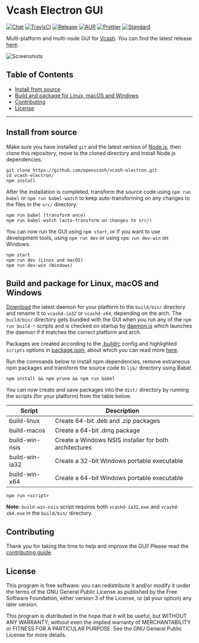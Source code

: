 # Vcash Electron GUI
[![Chat](https://badges.gitter.im/openvcash/vcash-electron.svg)](https://gitter.im/openvcash/vcash-electron?utm_source=badge&utm_medium=badge&utm_campaign=pr-badge&utm_content=badge)
[![TravisCI](https://img.shields.io/travis/openvcash/vcash-electron/master.svg)](https://travis-ci.org/openvcash/vcash-electron)
[![Release](https://img.shields.io/github/release/openvcash/vcash-electron.svg)](https://github.com/openvcash/vcash-electron/releases)
[![AUR](https://img.shields.io/aur/version/vcash-electron.svg)](https://aur.archlinux.org/packages/vcash-electron/)
[![Prettier](https://img.shields.io/badge/styled_with-prettier-ff69b4.svg)](https://github.com/prettier/prettier)
[![Standard](https://img.shields.io/badge/code_style-standard-brightgreen.svg)](https://standardjs.com)

Multi-platform and multi-node GUI for [Vcash](https://vcash.info/). You can find
the latest release [here](https://github.com/openvcash/vcash-electron/releases).

![Screenshots](https://i.imgur.com/jZbIspi.gif)

## Table of Contents
- [Install from source](#install-from-source)
- [Build and package for Linux, macOS and Windows](#build-and-package-for-linux-macos-and-windows)
- [Contributing](#contributing)
- [License](#license)

--------------------------------------------------------------------------------

## Install from source
Make sure you have installed `git` and the latest version of
[Node.js](https://nodejs.org/en/download/current/), then clone this repository,
move to the cloned directory and install Node.js dependencies.

    git clone https://github.com/openvcash/vcash-electron.git
    cd vcash-electron/
    npm install

After the installation is completed, transform the source code using
`npm run babel` or `npm run babel-watch` to keep auto-transforming on any
changes to the files in the `src/` directory.

    npm run babel (transform once)
    npm run babel-watch (auto-transform on changes to src/)

You can now run the GUI using `npm start`, or if you want to use development
tools, using `npm run dev` or using `npm run dev-win` on Windows.

    npm start
    npm run dev (Linux and macOS)
    npm run dev-win (Windows)

## Build and package for Linux, macOS and Windows
[Download](https://vcash.info/) the latest daemon for your platform
to the `build/bin/` directory and rename it to `vcashd-ia32` or `vcashd-x64`,
depending on the arch. The `build/bin/` directory gets bundled with the GUI
when you run any of the `npm run build-*` scripts and is checked on startup by
[daemon.js](https://github.com/openvcash/vcash-electron/blob/master/src/stores/daemon.js)
which launches the daemon if it matches the correct platform and arch.

Packages are created according to the
[.buildrc](https://github.com/openvcash/vcash-electron/blob/master/.buildrc)
config and highlighted `scripts` options in
[package.json](https://github.com/openvcash/vcash-electron/blob/master/package.json#L13-L17),
about which you can read more
[here](https://www.electron.build/configuration/configuration).

Run the commands below to install npm dependencies, remove extraneous npm
packages and transform the source code to `lib/` directory using Babel.

    npm install && npm prune && npm run babel

You can now create and save packages into the `dist/` directory by running the
scripts (for your platform) from the table below.

Script         | Description
-------------- | ---------------------------------------------------------------
build-linux    | Create 64-bit .deb and .zip packages
build-macos    | Create a 64-bit .dmg package
build-win-nsis | Create a Windows NSIS installer for both architectures
build-win-ia32 | Create a 32-bit Windows portable executable
build-win-x64  | Create a 64-bit Windows portable executable

    npm run <script>

**Note:** `build-win-nsis` script requires both `vcashd-ia32.exe` and
`vcashd-x64.exe` in the `build/bin/` directory.

## Contributing
Thank you for taking the time to help and improve the GUI! Please read the
[contributing guide](https://github.com/openvcash/vcash-electron/blob/master/.github/CONTRIBUTING.md).

## License
This program is free software: you can redistribute it and/or modify
it under the terms of the GNU General Public License as published by
the Free Software Foundation, either version 3 of the License, or
(at your option) any later version.

This program is distributed in the hope that it will be useful,
but WITHOUT ANY WARRANTY; without even the implied warranty of
MERCHANTABILITY or FITNESS FOR A PARTICULAR PURPOSE.  See the
GNU General Public License for more details.
